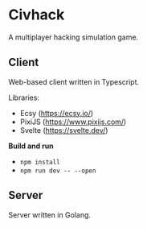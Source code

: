 # Civhack

A multiplayer hacking simulation game.

## Client

Web-based client written in Typescript.

Libraries:

* Ecsy (https://ecsy.io/)
* PixiJS (https://www.pixijs.com/)
* Svelte (https://svelte.dev/)

**Build and run**

* `npm install`
* `npm run dev -- --open`

## Server

Server written in Golang.
